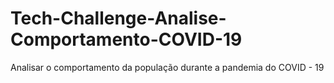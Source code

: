 # Tech-Challenge-Analise-Comportamento-COVID-19
Analisar o comportamento da população durante a pandemia do COVID - 19
